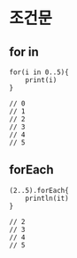 # 조건문

## for in
```
for(i in 0..5){
    print(i)
}

// 0
// 1
// 2
// 3
// 4
// 5
```

## forEach
```
(2..5).forEach{
    println(it)
}

// 2
// 3
// 4
// 5
```

